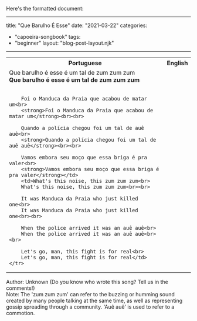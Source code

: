 Here's the formatted document:

---
title: "Que Barulho É Esse"
date: "2021-03-22"
categories: 
  - "capoeira-songbook"
tags: 
  - "beginner"
layout: "blog-post-layout.njk"
---

<table class="capoeira-table">
    <tr class="header-row">
        <th>Portuguese</th>
        <th>English</th>
    </tr>
    <tr>
        <td>Que barulho é esse é um tal de zum zum zum<br>
        <strong>Que barulho é esse é um tal de zum zum zum</strong><br><br>
        
        Foi o Manduca da Praia que acabou de matar um<br>
        <strong>Foi o Manduca da Praia que acabou de matar um</strong><br><br>
        
        Quando a polícia chegou foi um tal de auê auê<br>
        <strong>Quando a polícia chegou foi um tal de auê auê</strong><br><br>
        
        Vamos embora seu moço que essa briga é pra valer<br>
        <strong>Vamos embora seu moço que essa briga é pra valer</strong></td>
        <td>What's this noise, this zum zum zum<br>
        What's this noise, this zum zum zum<br><br>
        
        It was Manduca da Praia who just killed one<br>
        It was Manduca da Praia who just killed one<br><br>
        
        When the police arrived it was an auê auê<br>
        When the police arrived it was an auê auê<br><br>
        
        Let's go, man, this fight is for real<br>
        Let's go, man, this fight is for real</td>
    </tr>
</table>

<figcaption>

Author: Unknown (Do you know who wrote this song? Tell us in the comments!)  
Note: The 'zum zum zum' can refer to the buzzing or humming sound created by many people talking at the same time, as well as representing gossip spreading through a community. 'Auê auê' is used to refer to a commotion.

</figcaption>